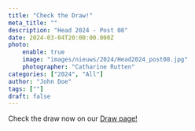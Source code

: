 ```yaml
---
title: "Check the Draw!"
meta_title: ""
description: "Head 2024 - Post 08"
date: 2024-03-04T20:00:00.000Z
photo:
    enable: true
    image: "images/nieuws/2024/Head2024_post08.jpg"
    photographer: "Catharine Rutten"
categories: ["2024", "All"]
author: "John Doe"
tags: [""]
draft: false
---
```

Check the draw now on our [Draw page!](../../deelnemers/loting/)